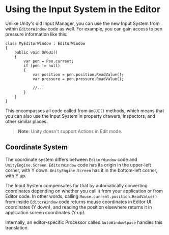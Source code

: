 # Using the Input System in the Editor

Unlike Unity's old Input Manager, you can use the new Input System from within `EditorWindow` code as well. For example, you can gain access to pen pressure information like this:

```CSharp
class MyEditorWindow : EditorWindow
{
    public void OnGUI()
    {
        var pen = Pen.current;
        if (pen != null)
        {
            var position = pen.position.ReadValue();
            var pressure = pen.pressure.ReadValue();

            //...
        }
    }
}
```

This encompasses all code called from `OnGUI()` methods, which means that you can also use the Input System in property drawers, Inspectors, and other similar places.

>__Note__: Unity doesn't support Actions in Edit mode.

## Coordinate System

The coordinate system differs between `EditorWindow` code and `UnityEngine.Screen`. `EditorWindow` code has its origin in the upper-left corner, with Y down. `UnityEngine.Screen` has it in the bottom-left corner, with Y up.

The Input System compensates for that by automatically converting coordinates depending on whether you call it from your application or from Editor code. In other words, calling `Mouse.current.position.ReadValue()` from inside `EditorWindow` code returns mouse coordinates in Editor UI coordinates (Y down), and reading the position elsewhere returns it in application screen coordinates (Y up).

Internally, an editor-specific Processor called `AutoWindowSpace` handles this translation.
